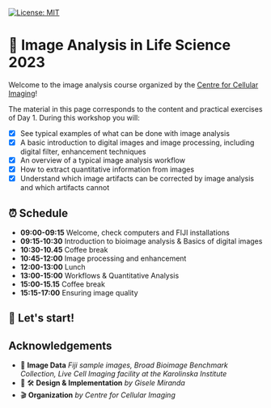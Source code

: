 [![License: MIT](https://img.shields.io/badge/License-MIT-yellow.svg)](https://opensource.org/licenses/MIT)

# :microscope: Image Analysis in Life Science 2023

Welcome to the image analysis course organized by the [Centre for Cellular Imaging](https://www.gu.se/en/core-facilities/infrastructure-at-core-facilities/centre-for-cellular-imaging)! 

The material in this page corresponds to the content and practical exercises of Day 1. During this workshop you will:

- [x] See typical examples of what can be done with image analysis
- [x] A basic introduction to digital images and image processing, including digital filter, enhancement techniques
- [x] An overview of a typical image analysis workflow
- [x] How to extract quantitative information from images
- [x] Understand which image artifacts can be corrected by image analysis and which artifacts cannot 

## :alarm_clock: Schedule

* **09:00-09:15** Welcome, check computers and FIJI installations
* **09:15-10:30** Introduction to bioimage analysis & Basics of digital images
* **10:30-10.45** Coffee break
* **10:45-12:00** Image processing and enhancement
* **12:00-13:00** Lunch
* **13:00-15:00** Workflows & Quantitative Analysis
* **15:00-15.15** Coffee break
* **15:15-17:00** Ensuring image quality

## :muscle: Let's start!

## Acknowledgements

* :microscope: **Image Data** *Fiji sample images, Broad Bioimage Benchmark Collection, Live Cell Imaging facility at the Karolinska Institute*
* :thought_balloon: :hammer_and_wrench: **Design & Implementation** *by Gisele Miranda*
* :clapper: **Organization** *by Centre for Cellular Imaging*